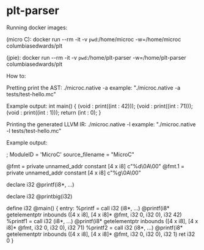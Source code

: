 # plt-parser

Running docker images:

(micro C):
docker run --rm -it -v `pwd`:/home/microc -w=/home/microc columbiasedwards/plt

(jpie):
docker run --rm -it -v `pwd`:/home/plt-parser -w=/home/plt-parser columbiasedwards/plt

How to:

Pretting print the AST:
 ./microc.native -a <test file>
 example: "./microc.native -a tests/test-hello.mc"

 Example output:
 int main()
	{
	(void : print((int : 42)));
	(void : print((int : 71)));
	(void : print((int : 1)));
	return (int : 0);
	}



Printing the generated LLVM IR:
 ./microc.native -l <test file>
 example: "./microc.native -l tests/test-hello.mc"

 Example output: 

 ; ModuleID = 'MicroC'
source_filename = "MicroC"

@fmt = private unnamed_addr constant [4 x i8] c"%d\0A\00"
@fmt.1 = private unnamed_addr constant [4 x i8] c"%g\0A\00"

declare i32 @printf(i8*, ...)

declare i32 @printbig(i32)

define i32 @main() {
entry:
  %printf = call i32 (i8*, ...) @printf(i8* getelementptr inbounds ([4 x i8], [4 x i8]* @fmt, i32 0, i32 0), i32 42)
  %printf1 = call i32 (i8*, ...) @printf(i8* getelementptr inbounds ([4 x i8], [4 x i8]* @fmt, i32 0, i32 0), i32 71)
  %printf2 = call i32 (i8*, ...) @printf(i8* getelementptr inbounds ([4 x i8], [4 x i8]* @fmt, i32 0, i32 0), i32 1)
  ret i32 0
}